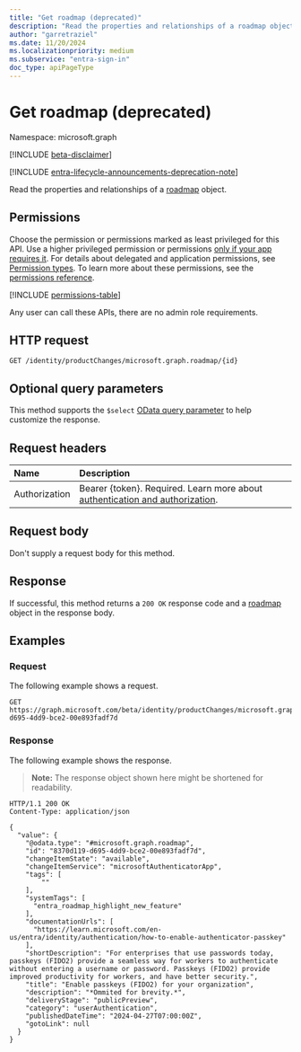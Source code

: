 ```yaml
---
title: "Get roadmap (deprecated)"
description: "Read the properties and relationships of a roadmap object."
author: "garretraziel"
ms.date: 11/20/2024
ms.localizationpriority: medium
ms.subservice: "entra-sign-in"
doc_type: apiPageType
---
```


# Get roadmap (deprecated)

Namespace: microsoft.graph

[!INCLUDE [beta-disclaimer](../../includes/beta-disclaimer.md)]

[!INCLUDE [entra-lifecycle-announcements-deprecation-note](../includes/entra-lifecycle-announcements-deprecation-note.md)]

Read the properties and relationships of a [roadmap](../resources/roadmap.md) object.

## Permissions

Choose the permission or permissions marked as least privileged for this API. Use a higher privileged permission or permissions [only if your app requires it](/graph/permissions-overview#best-practices-for-using-microsoft-graph-permissions). For details about delegated and application permissions, see [Permission types](/graph/permissions-overview#permission-types). To learn more about these permissions, see the [permissions reference](/graph/permissions-reference).

<!-- { "blockType": "permissions", "name": "roadmap_get" } -->
[!INCLUDE [permissions-table](../includes/permissions/roadmap-get-permissions.md)]

Any user can call these APIs, there are no admin role requirements.

## HTTP request

<!-- {
  "blockType": "ignored"
}
-->
``` http
GET /identity/productChanges/microsoft.graph.roadmap/{id}
```

## Optional query parameters

This method supports the `$select` [OData query parameter](/graph/query-parameters) to help customize the response.

## Request headers

|Name|Description|
|:---|:---|
|Authorization|Bearer {token}. Required. Learn more about [authentication and authorization](/graph/auth/auth-concepts).|

## Request body

Don't supply a request body for this method.

## Response

If successful, this method returns a `200 OK` response code and a [roadmap](../resources/roadmap.md) object in the response body.

## Examples

### Request

The following example shows a request.
<!-- {
  "blockType": "request",
  "name": "get_roadmap"
}
-->
``` http
GET https://graph.microsoft.com/beta/identity/productChanges/microsoft.graph.roadmap/8370d119-d695-4dd9-bce2-00e893fadf7d
```

### Response

The following example shows the response.
>**Note:** The response object shown here might be shortened for readability.
<!-- {
  "blockType": "response",
  "truncated": true,
  "@odata.type": "microsoft.graph.roadmap"
}
-->
``` http
HTTP/1.1 200 OK
Content-Type: application/json

{
  "value": {
    "@odata.type": "#microsoft.graph.roadmap",
    "id": "8370d119-d695-4dd9-bce2-00e893fadf7d",
    "changeItemState": "available",
    "changeItemService": "microsoftAuthenticatorApp",
    "tags": [
        ""
    ],
    "systemTags": [
      "entra_roadmap_highlight_new_feature"
    ],
    "documentationUrls": [
      "https://learn.microsoft.com/en-us/entra/identity/authentication/how-to-enable-authenticator-passkey"
    ],
    "shortDescription": "For enterprises that use passwords today, passkeys (FIDO2) provide a seamless way for workers to authenticate without entering a username or password. Passkeys (FIDO2) provide improved productivity for workers, and have better security.",
    "title": "Enable passkeys (FIDO2) for your organization",
    "description": "*Ommited for brevity.*",
    "deliveryStage": "publicPreview",
    "category": "userAuthentication",
    "publishedDateTime": "2024-04-27T07:00:00Z",
    "gotoLink": null
  }
}
```
